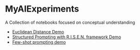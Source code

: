 # MyAIExperiments
A Collection of notebooks focused on conceptual understanding
- [Euclidean Distance Demo](EuclideanDistanceDemo.ipynb)
- [Structured Prompting with R.I.S.E.N. framework Demo](prompting_w_RISEN_framework.ipynb)
- [Few-shot prompting demo](few-shot-prompting.ipynb)
